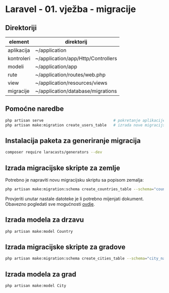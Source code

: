 # Laravel - 01. vježba - migracije

## Direktoriji
| element     | direktorij                         |
|-------------|------------------------------------|
| aplikacija  | ~/application                      |
| kontroleri  | ~/application/app/Http/Controllers |
| modeli      | ~/application/app                  |
| rute        | ~/application/routes/web.php       |
| view        | ~/application/resources/views      |
| migracije   | ~/application/database/migrations  |

## Pomoćne naredbe
```bash
php artisan serve                               # pokretanje aplikacije
php artisan make:migration create_users_table   # izrada nove migracijske skripte
```

## Instalacija paketa za generiranje migracija

```bash
composer require laracasts/generators --dev
```

## Izrada migracijske skripte za zemlje

Potrebno je napraviti novu migracijsku skriptu sa popisom zemalja:

```bash
php artisan make:migration:schema create_countries_table --schema="country_code:string:unique, country_name:string"
```

Provjeriti unutar nastale datoteke je li potrebno mijenjati dokument. Obavezno pogledati sve mogućnosti [ovdje](https://laravel.com/docs/5.7/migrations#columns).

## Izrada modela za drzavu

```bash
php artisan make:model Country
```

## Izrada migracijske skripte za gradove

```bash
php artisan make:migration:schema create_cities_table --schema="city_name:string, country_id:unsignedInteger:foreign"
```

## Izrada modela za grad

```bash
php artisan make:model City
```
